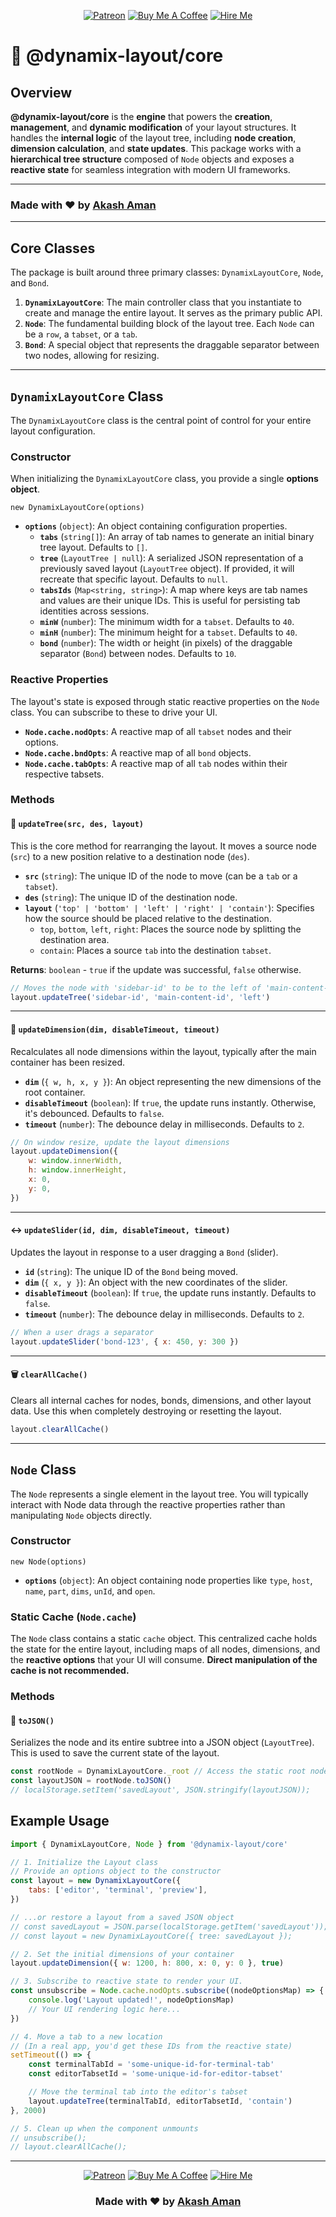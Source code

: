<div align="center">

[![Patreon](https://img.shields.io/badge/Patreon-Support-F96854?style=for-the-badge&logo=patreon)](https://www.patreon.com/akashaman)
[![Buy Me A Coffee](https://img.shields.io/badge/Buy%20Me%20A%20Coffee-Donate-FFDD00?style=for-the-badge&logo=buy-me-a-coffee)](https://www.buymeacoffee.com/akashaman)
[![Hire Me](https://img.shields.io/badge/Hire%20Me-Email-blue?style=for-the-badge&logo=gmail)](mailto:sir.akashaman@gmail.com)

</div>

# 🚀 @dynamix-layout/core

## Overview

**@dynamix-layout/core** is the **engine** that powers the **creation**, **management**, and **dynamic modification** of your layout structures. It handles the **internal logic** of the layout tree, including **node creation**, **dimension calculation**, and **state updates**. This package works with a **hierarchical tree structure** composed of `Node` objects and exposes a **reactive state** for seamless integration with modern UI frameworks.

---

### Made with ❤️ by [Akash Aman](https://linktr.ee/akash_aman)

---

## Core Classes

The package is built around three primary classes: `DynamixLayoutCore`, `Node`, and `Bond`.

1.  **`DynamixLayoutCore`**: The main controller class that you instantiate to create and manage the entire layout. It serves as the primary public API.
2.  **`Node`**: The fundamental building block of the layout tree. Each `Node` can be a `row`, a `tabset`, or a `tab`.
3.  **`Bond`**: A special object that represents the draggable separator between two nodes, allowing for resizing.

---

## `DynamixLayoutCore` Class

The `DynamixLayoutCore` class is the central point of control for your entire layout configuration.

### Constructor

When initializing the `DynamixLayoutCore` class, you provide a single **options object**.

`new DynamixLayoutCore(options)`

- **`options`** (`object`): An object containing configuration properties.
    - **`tabs`** (`string[]`): An array of tab names to generate an initial binary tree layout. Defaults to `[]`.
    - **`tree`** (`LayoutTree | null`): A serialized JSON representation of a previously saved layout (`LayoutTree` object). If provided, it will recreate that specific layout. Defaults to `null`.
    - **`tabsIds`** (`Map<string, string>`): A map where keys are tab names and values are their unique IDs. This is useful for persisting tab identities across sessions.
    - **`minW`** (`number`): The minimum width for a `tabset`. Defaults to `40`.
    - **`minH`** (`number`): The minimum height for a `tabset`. Defaults to `40`.
    - **`bond`** (`number`): The width or height (in pixels) of the draggable separator (`Bond`) between nodes. Defaults to `10`.

### Reactive Properties

The layout's state is exposed through static reactive properties on the `Node` class. You can subscribe to these to drive your UI.

- **`Node.cache.nodOpts`**: A reactive map of all `tabset` nodes and their options.
- **`Node.cache.bndOpts`**: A reactive map of all `bond` objects.
- **`Node.cache.tabOpts`**: A reactive map of all `tab` nodes within their respective tabsets.

### Methods

#### 🌳 `updateTree(src, des, layout)`

This is the core method for rearranging the layout. It moves a source node (`src`) to a new position relative to a destination node (`des`).

- **`src`** (`string`): The unique ID of the node to move (can be a `tab` or a `tabset`).
- **`des`** (`string`): The unique ID of the destination node.
- **`layout`** (`'top' | 'bottom' | 'left' | 'right' | 'contain'`): Specifies how the source should be placed relative to the destination.
    - `top`, `bottom`, `left`, `right`: Places the source node by splitting the destination area.
    - `contain`: Places a source `tab` into the destination `tabset`.

**Returns**: `boolean` - `true` if the update was successful, `false` otherwise.

```javascript
// Moves the node with 'sidebar-id' to be to the left of 'main-content-id'
layout.updateTree('sidebar-id', 'main-content-id', 'left')
```

---

#### 📏 `updateDimension(dim, disableTimeout, timeout)`

Recalculates all node dimensions within the layout, typically after the main container has been resized.

- **`dim`** (`{ w, h, x, y }`): An object representing the new dimensions of the root container.
- **`disableTimeout`** (`boolean`): If `true`, the update runs instantly. Otherwise, it's debounced. Defaults to `false`.
- **`timeout`** (`number`): The debounce delay in milliseconds. Defaults to `2`.

<!-- end list -->

```javascript
// On window resize, update the layout dimensions
layout.updateDimension({
	w: window.innerWidth,
	h: window.innerHeight,
	x: 0,
	y: 0,
})
```

---

#### ↔️ `updateSlider(id, dim, disableTimeout, timeout)`

Updates the layout in response to a user dragging a `Bond` (slider).

- **`id`** (`string`): The unique ID of the `Bond` being moved.
- **`dim`** (`{ x, y }`): An object with the new coordinates of the slider.
- **`disableTimeout`** (`boolean`): If `true`, the update runs instantly. Defaults to `false`.
- **`timeout`** (`number`): The debounce delay in milliseconds. Defaults to `2`.

<!-- end list -->

```javascript
// When a user drags a separator
layout.updateSlider('bond-123', { x: 450, y: 300 })
```

---

#### 🗑️ `clearAllCache()`

Clears all internal caches for nodes, bonds, dimensions, and other layout data. Use this when completely destroying or resetting the layout.

```javascript
layout.clearAllCache()
```

---

## `Node` Class

The `Node` represents a single element in the layout tree. You will typically interact with Node data through the reactive properties rather than manipulating `Node` objects directly.

### Constructor

`new Node(options)`

- **`options`** (`object`): An object containing node properties like `type`, `host`, `name`, `part`, `dims`, `unId`, and `open`.

### Static Cache (`Node.cache`)

The `Node` class contains a static `cache` object. This centralized cache holds the state for the entire layout, including maps of all nodes, dimensions, and the **reactive options** that your UI will consume. **Direct manipulation of the cache is not recommended.**

### Methods

#### 💾 `toJSON()`

Serializes the node and its entire subtree into a JSON object (`LayoutTree`). This is used to save the current state of the layout.

```javascript
const rootNode = DynamixLayoutCore._root // Access the static root node
const layoutJSON = rootNode.toJSON()
// localStorage.setItem('savedLayout', JSON.stringify(layoutJSON));
```

## Example Usage

```javascript
import { DynamixLayoutCore, Node } from '@dynamix-layout/core'

// 1. Initialize the Layout class
// Provide an options object to the constructor
const layout = new DynamixLayoutCore({
	tabs: ['editor', 'terminal', 'preview'],
})

// ...or restore a layout from a saved JSON object
// const savedLayout = JSON.parse(localStorage.getItem('savedLayout'));
// const layout = new DynamixLayoutCore({ tree: savedLayout });

// 2. Set the initial dimensions of your container
layout.updateDimension({ w: 1200, h: 800, x: 0, y: 0 }, true)

// 3. Subscribe to reactive state to render your UI.
const unsubscribe = Node.cache.nodOpts.subscribe((nodeOptionsMap) => {
	console.log('Layout updated!', nodeOptionsMap)
	// Your UI rendering logic here...
})

// 4. Move a tab to a new location
// (In a real app, you'd get these IDs from the reactive state)
setTimeout(() => {
	const terminalTabId = 'some-unique-id-for-terminal-tab'
	const editorTabsetId = 'some-unique-id-for-editor-tabset'

	// Move the terminal tab into the editor's tabset
	layout.updateTree(terminalTabId, editorTabsetId, 'contain')
}, 2000)

// 5. Clean up when the component unmounts
// unsubscribe();
// layout.clearAllCache();
```

---

<div align="center">

[![Patreon](https://img.shields.io/badge/Patreon-Support-F96854?style=for-the-badge&logo=patreon)](https://www.patreon.com/akashaman)
[![Buy Me A Coffee](https://img.shields.io/badge/Buy%20Me%20A%20Coffee-Donate-FFDD00?style=for-the-badge&logo=buy-me-a-coffee)](https://www.buymeacoffee.com/akashaman)
[![Hire Me](https://img.shields.io/badge/Hire%20Me-Email-blue?style=for-the-badge&logo=gmail)](mailto:sir.akashaman@gmail.com)

### Made with ❤️ by [Akash Aman](https://linktr.ee/akash_aman)

</div>
